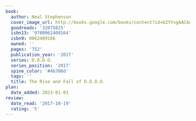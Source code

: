 ```yaml
---
book:
  author: Neal Stephenson
  cover_image_url: http://books.google.com/books/content?id=b2YYvgAACAAJ&printsec=frontcover&img=1&zoom=1&source=gbs_api
  goodreads: '32075825'
  isbn13: '9780062409164'
  isbn9: 0062409166
  owned: ''
  pages: '752'
  publication_year: '2017'
  series: D.O.D.O.
  series_position: '2017'
  spine_color: '#4b708d'
  tags: ''
  title: The Rise and Fall of D.O.D.O.
plan:
  date_added: 2023-01-01
review:
  date_read: '2017-10-19'
  rating: '5'
---
```

